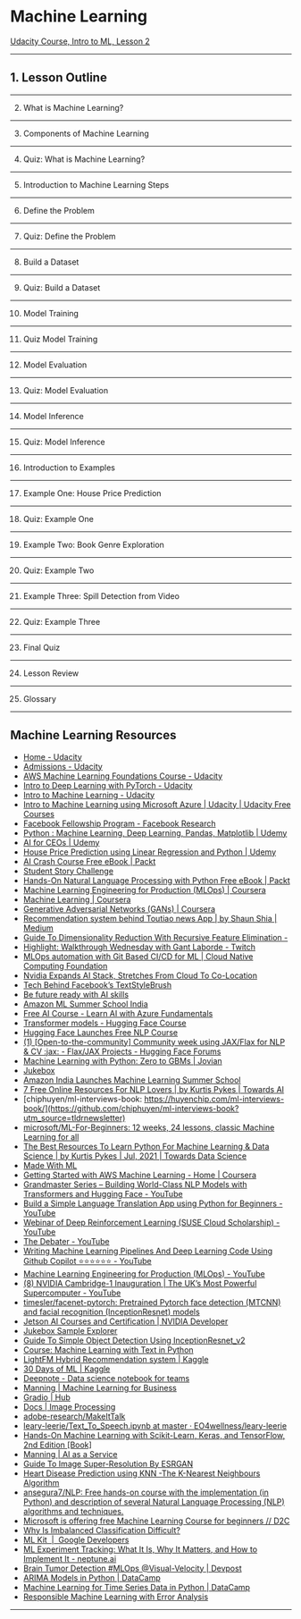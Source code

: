 # Machine Learning

[Udacity Course, Intro to ML, Lesson 2](https://classroom.udacity.com/nanodegrees/nd065/parts/a5a4c41f-9cc7-48bd-9f00-582f35a7da53/modules/885b116b-2ca3-453a-8df1-4ea4b436b5da/lessons/15cbb472-1fc6-44fa-a256-4ade21ee0c7f/concepts/0821ddd0-6ff3-4e2f-8f83-1c14e7d0182f)

---

## 1. Lesson Outline

---

2.  What is Machine Learning?

---

3.  Components of Machine Learning

---

4.  Quiz: What is Machine Learning?

---

5.  Introduction to Machine Learning Steps

---

6.  Define the Problem

---

7.  Quiz: Define the Problem

---

8.  Build a Dataset

---

9.  Quiz: Build a Dataset

---

10. Model Training

---

11. Quiz Model Training

---

12. Model Evaluation

---

13. Quiz: Model Evaluation

---

14. Model Inference

---

15. Quiz: Model Inference

---

16. Introduction to Examples

---

17. Example One: House Price Prediction

---

18. Quiz: Example One

---

19. Example Two: Book Genre Exploration

---

20. Quiz: Example Two

---

21. Example Three: Spill Detection from Video

---

22. Quiz: Example Three

---

23. Final Quiz

---

24. Lesson Review

---

25. Glossary

---

## Machine Learning Resources

- [Home - Udacity](https://classroom.udacity.com/me)</dt>
- [Admissions - Udacity](https://admissions.udacity.com/apply/aws-machine-learning-scholarship/submitted)</dt>
- [AWS Machine Learning Foundations Course - Udacity](https://classroom.udacity.com/courses/ud090/lessons/ac47b924-72d3-4bf9-971c-bfccfa368b02/concepts/0ea0ed14-f1ab-4119-bc5a-3ab2de6bc418)</dt>
- [Intro to Deep Learning with PyTorch - Udacity](https://classroom.udacity.com/courses/ud188/lessons/b4ca7aaa-b346-43b1-ae7d-20d27b2eab65/concepts/a3b18b18-8496-4775-af48-921ab35bd306)</dt>
- [Intro to Machine Learning - Udacity](https://classroom.udacity.com/courses/ud120/lessons/2410328539/concepts/30096788840923)</dt>
- [Intro to Machine Learning using Microsoft Azure | Udacity | Udacity Free Courses](https://www.udacity.com/course/introduction-to-machine-learning-using-microsoft-azure--ud00333?bsft_aaid=affd8710-61ff-4001-baca-1d4a7303381d&bsft_eid=510b2556-6ac2-430c-beea-fa5343d5dec7&utm_campaign=acq_100_2021-06-29_ud00333_intro-to-ml_global&utm_source=blueshift&utm_medium=email&utm_content=acq_100_2021-06-29_ud00333_intro-to-ml_global&bsft_clkid=f8c57d85-6655-43c0-a7e5-b13086e2cca0&bsft_uid=13c685cc-926c-4259-a17d-078fd19367fe&bsft_mid=5726744a-5d4e-40f1-816c-efc5ce2120f1&bsft_mime_type=html&bsft_ek=2021-06-29T16%3A32%3A23Z&bsft_lx=2&bsft_tv=25)</dt>
- [Facebook Fellowship Program - Facebook Research](https://research.fb.com/fellowship/)</dt>
- [Python : Machine Learning, Deep Learning, Pandas, Matplotlib | Udemy](https://www.udemy.com/course/python-machine-learning-deep-learning-pandas-matplotlib/)</dt>
- [AI for CEOs | Udemy](https://www.udemy.com/course/the-ai-ceo/?couponCode=05DD539C1F84D21D26CC)</dt>
- [House Price Prediction using Linear Regression and Python | Udemy](https://www.udemy.com/course/house-price-prediction-using-linear-regression-and-python-examturf/)</dt>
- [AI Crash Course Free eBook | Packt](https://www.packtpub.com/free-ebook/ai-crash-course/9781838645359?utm_source=mailchimp&utm_medium=email&utm_campaign=free_learner_onboarding&utm_source=all+updates&utm_campaign=7c705a199e-packt_crm_new_freelearner_email_2&utm_medium=email&utm_term=0_c970747b22-7c705a199e-176907650&mc_cid=7c705a199e&mc_eid=926ae7a542)</dt>
- [Student Story Challenge](https://sites.google.com/udacity.com/pytorch-scholarship-facebook/phase-1-archived/community-archived/top-5-student-stories/student-story-challenge)</dt>
- [Hands-On Natural Language Processing with Python Free eBook | Packt](https://www.packtpub.com/free-ebook/hands-on-natural-language-processing-with-python/9781789139495?utm_source=mailchimp&utm_medium=email&utm_campaign=free_learner_onboarding&utm_source=all+updates&utm_campaign=7c705a199e-packt_crm_new_freelearner_email_2&utm_medium=email&utm_term=0_c970747b22-7c705a199e-176907650&mc_cid=7c705a199e&mc_eid=926ae7a542)</dt>
- [Machine Learning Engineering for Production (MLOps) | Coursera](https://www.coursera.org/specializations/machine-learning-engineering-for-production-mlops?utm_source=deeplearning-ai&utm_medium=institutions&utm_campaign=20210423-mlep-1-twitter-social-mlep-launch)</dt>
- [Machine Learning | Coursera](https://www.coursera.org/learn/machine-learning?action=enroll&authMode=signup)</dt>
- [Generative Adversarial Networks (GANs) | Coursera](https://www.coursera.org/specializations/generative-adversarial-networks-gans?utm_medium=coursera&utm_source=promo)</dt>
- [Recommendation system behind Toutiao news App | by Shaun Shia | Medium](https://medium.com/@impxia/newsfeed-system-behind-toutiao-2c2454a6d23d)</dt>
- [Guide To Dimensionality Reduction With Recursive Feature Elimination -](https://analyticsindiamag.com/guide-to-dimensionality-reduction-with-recursive-feature-elimination/)</dt>
- [Highlight: Walkthrough Wednesday with Gant Laborde - Twitch](https://www.twitch.tv/videos/1044068063)</dt>
- [MLOps automation with Git Based CI/CD for ML | Cloud Native Computing Foundation](https://www.cncf.io/online-programs/mlops-automation-with-git-based-ci-cd-for-ml/)</dt>
- [Nvidia Expands AI Stack, Stretches From Cloud To Co-Location](https://www.nextplatform.com/2021/06/22/nvidia-expands-ai-stack-expands-from-cloud-to-co-lo/)</dt>
- [Tech Behind Facebook’s TextStyleBrush](https://analyticsindiamag.com/tech-behind-facebooks-textstylebrush/)</dt>
- [Be future ready with AI skills](https://www.microsoft.com/en-in/campaign/microsoftAIforstudents/)</dt>
- [Amazon ML Summer School India](https://amazonmlsummerschoolindia.splashthat.com/)</dt>
- [Free AI Course - Learn AI with Azure Fundamentals](https://www.udacity.com/course/ai-fundamentals--ud099)</dt>
- [Transformer models - Hugging Face Course](https://huggingface.co/course/chapter1?fw=pt)</dt>
- [Hugging Face Launches Free NLP Course](https://analyticsindiamag.com/hugging-face-launches-free-nlp-course/)</dt>
- [(1) [Open-to-the-community] Community week using JAX/Flax for NLP & CV :jax: - Flax/JAX Projects - Hugging Face Forums](https://discuss.huggingface.co/t/open-to-the-community-community-week-using-jax-flax-for-nlp-cv/7104)</dt>
- [Machine Learning with Python: Zero to GBMs | Jovian](https://jovian.ai/learn/machine-learning-with-python-zero-to-gbms)</dt>
- [Jukebox](https://openai.com/blog/jukebox/)</dt>
- [Amazon India Launches Machine Learning Summer School](https://analyticsindiamag.com/amazon-india-launches-machine-learning-summer-school/)</dt>
- [7 Free Online Resources For NLP Lovers | by Kurtis Pykes | Towards AI](https://pub.towardsai.net/7-free-online-resources-for-nlp-lovers-26b1e0bba343)</dt>
- [chiphuyen/ml-interviews-book: https://huyenchip.com/ml-interviews-book/](https://github.com/chiphuyen/ml-interviews-book?utm_source=tldrnewsletter)</dt>
- [microsoft/ML-For-Beginners: 12 weeks, 24 lessons, classic Machine Learning for all](https://github.com/microsoft/ML-For-Beginners)</dt>
- [The Best Resources To Learn Python For Machine Learning & Data Science | by Kurtis Pykes | Jul, 2021 | Towards Data Science](https://towardsdatascience.com/the-best-resources-to-learn-python-for-machine-learning-data-science-9fccd66fe943)</dt>
- [Made With ML](https://madewithml.com/)</dt>
- [Getting Started with AWS Machine Learning - Home | Coursera](https://www.coursera.org/learn/aws-machine-learning/home/welcome)</dt>
- [Grandmaster Series – Building World-Class NLP Models with Transformers and Hugging Face - YouTube](https://www.youtube.com/watch?v=PXc_SlnT2g0)</dt>
- [Build a Simple Language Translation App using Python for Beginners - YouTube](https://www.youtube.com/watch?v=feA-H6blwr4)</dt>
- [Webinar of Deep Reinforcement Learning (SUSE Cloud Scholarship) - YouTube](https://www.youtube.com/watch?v=uzEdwfAYP60)</dt>
- [The Debater - YouTube](https://www.youtube.com/watch?v=koec1nnePAM)</dt>
- [Writing Machine Learning Pipelines And Deep Learning Code Using Github Copilot ⭐⭐⭐⭐⭐⭐ - YouTube](https://www.youtube.com/watch?app=desktop&v=m0OEHRA1Kfs)</dt>
- [Machine Learning Engineering for Production (MLOps) - YouTube](https://www.youtube.com/watch?v=Ta14KpeZJok)</dt>
- [(8) NVIDIA Cambridge-1 Inauguration | The UK’s Most Powerful Supercomputer - YouTube](https://www.youtube.com/watch?v=LKa-kDYZ1A8)</dt>
- [timesler/facenet-pytorch: Pretrained Pytorch face detection (MTCNN) and facial recognition (InceptionResnet) models](https://github.com/timesler/facenet-pytorch)</dt>
- [Jetson AI Courses and Certification | NVIDIA Developer](https://developer.nvidia.com/embedded/learn/jetson-ai-certification-programs?ncid=so-nvsh-311987-vt25#cid=em17_so-nvsh_en-us)</dt>
- [Jukebox Sample Explorer](https://jukebox.openai.com/?song=787948732)</dt>
- [Guide To Simple Object Detection Using InceptionResnet_v2](https://analyticsindiamag.com/guide-to-simple-object-detection-using-inceptionresnet_v2/)</dt>
- [Course: Machine Learning with Text in Python](https://www.dataschool.io/learn/)</dt>
- [LightFM Hybrid Recommendation system | Kaggle](https://www.kaggle.com/niyamatalmass/lightfm-hybrid-recommendation-system)</dt>
- [30 Days of ML | Kaggle](https://www.kaggle.com/thirty-days-of-ml)</dt>
- [Deepnote - Data science notebook for teams](https://deepnote.com/)</dt>
- [Manning | Machine Learning for Business](https://www.manning.com/books/machine-learning-for-business)</dt>
- [Gradio | Hub](https://gradio.app/hub)</dt>
- [Docs | Image Processing](https://images-process.herokuapp.com/docs.html)</dt>
- [adobe-research/MakeItTalk](https://github.com/adobe-research/MakeItTalk)</dt>
- [leary-leerie/Text_To_Speech.ipynb at master · EO4wellness/leary-leerie](https://github.com/EO4wellness/leary-leerie/blob/master/AI-ML-topics/Text_To_Speech.ipynb)</dt>
- [Hands-On Machine Learning with Scikit-Learn, Keras, and TensorFlow, 2nd Edition [Book]](https://www.oreilly.com/library/view/hands-on-machine-learning/9781492032632/)</dt>
- [Manning | AI as a Service](https://www.manning.com/books/ai-as-a-service)</dt>
- [Guide To Image Super-Resolution By ESRGAN](https://analyticsindiamag.com/guide-to-image-super-resolution-by-esrgan/)</dt>
- [Heart Disease Prediction using KNN -The K-Nearest Neighbours Algorithm](https://www.analyticsvidhya.com/blog/2021/07/heart-disease-prediction-using-knn-the-k-nearest-neighbours-algorithm/)</dt>
- [ansegura7/NLP: Free hands-on course with the implementation (in Python) and description of several Natural Language Processing (NLP) algorithms and techniques.](https://github.com/ansegura7/NLP?utm_source=Iterable&utm_medium=email&utm_campaign=newsletter_143)</dt>
- [Microsoft is offering free Machine Learning Course for beginners // D2C](https://dare2compete.com/blog/microsoft-offers-free-machine-learning-course-for-beginners)</dt>
- [Why Is Imbalanced Classification Difficult?](https://machinelearningmastery.com/imbalanced-classification-is-hard/)</dt>
- [ML Kit  |  Google Developers](https://developers.google.com/ml-kit)</dt>
- [ML Experiment Tracking: What It Is, Why It Matters, and How to Implement It - neptune.ai](https://neptune.ai/blog/ml-experiment-tracking)</dt>
- [Brain Tumor Detection #MLOps @Visual-Velocity | Devpost](https://devpost.com/software/brain-tumor-detection-mlops-visual-velocity)</dt>
- [ARIMA Models in Python | DataCamp](https://www.datacamp.com/courses/arima-models-in-python)</dt>
- [Machine Learning for Time Series Data in Python | DataCamp](https://www.datacamp.com/courses/machine-learning-for-time-series-data-in-python)</dt>
- [Responsible Machine Learning with Error Analysis](https://techcommunity.microsoft.com/t5/azure-ai/responsible-machine-learning-with-error-analysis/ba-p/2141774)</dt>

---
